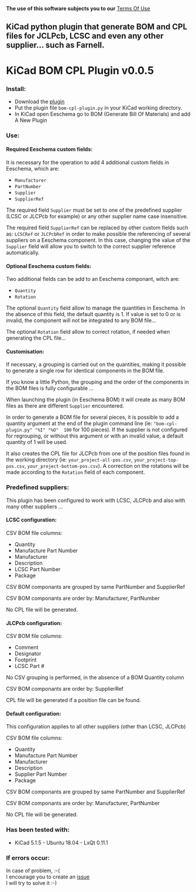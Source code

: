 **The use of this software subjects you to our** [Terms Of Use][1]

## KiCad python plugin that generate BOM and CPL files for JCLPcb, LCSC and even any other supplier... such as Farnell.

# KiCad BOM CPL Plugin v0.0.5

### Install:

- Download the [plugin][2]
- Put the plugin file `bom-cpl-plugin.py` in your KiCad working directory.
- In KiCad open Eeschema go to BOM (Generate Bill Of Materials) and add A New Plugin


### Use:

#### Required Eeschema custom fields:

It is necessary for the operation to add 4 additional custom fields in Eeschema, which are:
- `Manufacturer`
- `PartNumber`
- `Supplier`
- `SupplierRef`

The required field `Supplier` must be set to one of the predefined supplier (LCSC or JLCPcb for example) or any other supplier name case insensitive.

The required field `SupplierRef` can be replaced by other custom fields such as: `LCSCRef` or `JLCPcbRef` in order to make possible the referencing of several suppliers on a Eeschema component.
In this case, changing the value of the `Supplier` field will allow you to switch to the correct supplier reference automatically.

#### Optional Eeschema custom fields:

Two additional fields can be add to an Eeschema componant, witch are:
- `Quantity`
- `Rotation`

The optional `Quantity` field allow to manage the quantities in Eeschema.
In the absence of this field, the default quantity is 1.
If value is set to 0 or is invalid, the component will not be integrated to any BOM file...

The optional `Rotation` field allow to correct rotation, if needed when generating the CPL file...

#### Customisation:

If necessary, a grouping is carried out on the quantities, making it possible to generate a single row for identical components in the BOM file.

If you know a little Python, the grouping and the order of the components in the BOM files is fully configurable ...

When launching the plugin (in Eeschema BOM) it will create as many BOM files as there are different `Supplier` encountered.

In order to generate a BOM file for several pieces, it is possible to add a quantity argument at the end of the plugin command line (ie: `"bom-cpl-plugin.py" "%I" "%O"  100` for 100 pieces).
If the supplier is not configured for regrouping, or without this argument or with an invalid value, a default quantity of 1 will be used.

It also creates the CPL file for JLCPcb from one of the position files found in the working directory (ie: `your_project-all-pos.csv`, `your_project-top-pos.csv`, `your_project-bottom-pos.csv`).
A correction on the rotations will be made according to the `Rotation` field of each component.

### Predefined suppliers:

This plugin has been configured to work with LCSC, JLCPcb and also with many other suppliers ...

#### LCSC configuration:

CSV BOM file columns:
- Quantity
- Manufacture Part Number
- Manufacturer
- Description
- LCSC Part Number
- Package

CSV BOM componants are grouped by same PartNumber and SupplierRef

CSV BOM componants are order by: Manufacturer, PartNumber

No CPL file will be generated.

#### JLCPcb configuration:

CSV BOM file columns:
- Comment
- Designator
- Footprint
- LCSC Part #

No CSV grouping is performed, in the absence of a BOM Quantity column

CSV BOM componants are order by: SupplierRef

CPL file will be generated if a position file can be found.

#### Default configuration:

This configuration applies to all other suppliers (other than LCSC, JLCPcb)

CSV BOM file columns:
- Quantity
- Manufacture Part Number
- Manufacturer
- Description
- Supplier Part Number
- Package

CSV BOM componants are grouped by same PartNumber and SupplierRef

CSV BOM componants are order by: Manufacturer, PartNumber

No CPL file will be generated.


### Has been tested with:

* KiCad 5.1.5 - Ubuntu 18.04 - LxQt 0.11.1

### If errors occur:

In case of problem, :-(  
I encourage you to create an [issue][3]  
I will try to solve it :-)

[1]: <https://prrvchr.github.io/KiCad-BOM-CPL-Plugin/TermsOfUse_en>
[2]: <https://github.com/prrvchr/KiCad-BOM-CPL-Plugin/releases/latest/download/bom-cpl-plugin.py>
[3]: <https://github.com/prrvchr/KiCad-BOM-CPL-Plugin/issues/new>
